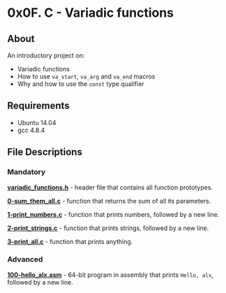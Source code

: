 # 0x0F. C - Variadic functions
## About
An introductory project on:
- Variadic functions
- How to use `va_start`, `va_arg` and `va_end` macros
- Why and how to use the `const` type qualifier
## Requirements
- Ubuntu 14.04
- gcc 4.8.4
## File Descriptions
### Mandatory
**[variadic_functions.h](variadic_functions.h)** - header file that contains all function prototypes.

**[0-sum_them_all.c](0-sum_them_all.c)** - function that returns the sum of all its parameters.

**[1-print_numbers.c](1-print_numbers.c)** - function that prints numbers, followed by a new line.

**[2-print_strings.c](2-print_strings.c)** - function that prints strings, followed by a new line.

**[3-print_all.c](3-print_all.c)** - function that prints anything.

### Advanced
**[100-hello_alx.asm](100-hello_alx.asm)** - 64-bit program in assembly that prints `Hello, alx`, followed by a new line.
